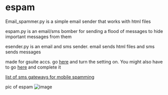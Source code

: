 # espam
Email_spammer.py is a simple email sender that works with html files


espam.py is an email/sms bomber for sending a flood of messages to hide important messages from them


esender.py is an email and sms sender. email sends html files and sms sends messages


made for gsuite accs. go [here](https://www.google.com/settings/security/lesssecureapps) and turn the setting on. You might also have to go [here](https://accounts.google.com/DisplayUnlockCaptcha) and complete it

[list of sms gateways for mobile spamming](https://en.wikipedia.org/wiki/SMS_gateway)


pic of espam
![image](https://user-images.githubusercontent.com/65371714/208268545-70a0a0f1-65c8-4739-93c2-203c9c51e294.png)

